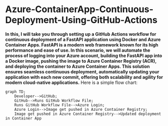 # Azure-ContainerApp-Continuous-Deployment-Using-GitHub-Actions

**In this, I will take you through setting up a GitHub Actions workflow for continuous deployment of a FastAPI application using Docker and Azure Container Apps. FastAPI is a modern web framework known for its high performance and ease of use. In this scenario, we will automate the process of logging into your Azure account, building the FastAPI app into a Docker image, pushing the image to Azure Container Registry (ACR), and deploying the container to Azure Container Apps. This solution ensures seamless continuous deployment, automatically updating your application with each new commit, offering both scalability and agility for modern cloud-native applications.**
Here is a simple flow chart:

```mermaid
graph TD;
    Developer-->GitHub;
    GitHub-->Runs GitHub Workflow File;
    Runs GitHub Workflow File-->Azure Login;
    Azure Login-->Image get pushed in Azure Container Registry;
    Image get pushed in Azure Container Registry-->Updated deployment in Container App
```
